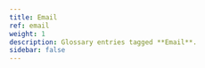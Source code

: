 ```yaml
---
title: Email
ref: email
weight: 1
description: Glossary entries tagged **Email**.
sidebar: false
---
```


